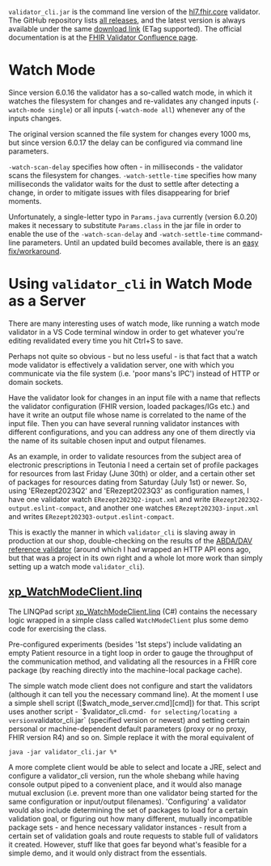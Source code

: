 `validator_cli.jar` is the command line version of the [hl7.fhir.core][hfc] validator. The GitHub repository lists [all releases][rel], and the latest version is always available under the same [download link][lnk] (ETag supported). The official documentation is at the [FHIR Validator Confluence page][doc].


[hfc]: https://github.com/hapifhir/org.hl7.fhir.core
[rel]: https://github.com/hapifhir/org.hl7.fhir.core/releases
[lnk]: https://github.com/hapifhir/org.hl7.fhir.core/releases/latest/download/validator_cli.jar
[doc]: https://confluence.hl7.org/display/FHIR/Using+the+FHIR+Validator

# Watch Mode

Since version 6.0.16 the validator has a so-called watch mode, in which it watches the filesystem for changes and re-validates any changed inputs (`-watch-mode single`) or all inputs (`-watch-mode all`) whenever any of the inputs changes.

The original version scanned the file system for changes every 1000 ms, but since version 6.0.17 the delay can be configured via command line parameters. 

`-watch-scan-delay` specifies how often - in milliseconds - the validator scans the filesystem for changes. `-watch-settle-time` specifies how many milliseconds the validator waits for the dust to settle after detecting a change, in order to mitigate issues with files disappearing for brief moments.

Unfortunately, a single-letter typo in `Params.java` currently (version 6.0.20) makes it necessary to substitute `Params.class` in the jar file in order to enable the use of the `-watch-scan-delay` and `-watch-settle-time` command-line parameters. Until an updated build becomes available, there is an [easy fix/workaround][fix].

[fix]: ./Quick%20jar%20fix%20for%20-watch-scan-delay%20and%20-watch-settle-time.md

# Using `validator_cli` in Watch Mode as a Server

There are many interesting uses of watch mode, like running a watch mode validator in a VS Code terminal window in order to get whatever you're editing revalidated every time you hit Ctrl+S to save.

Perhaps not quite so obvious - but no less useful - is that fact that a watch mode validator is effectively a validation server, one with which you communicate via the file system (i.e. 'poor mans's IPC') instead of HTTP or domain sockets.

Have the validator look for changes in an input file with a name that reflects the validator configuration (FHIR version, loaded packages/IGs etc.) and have it write an output file whose name is correlated to the name of the input file. Then you can have several running validator instances with different configurations, and you can address any one of them directly via the name of its suitable chosen input and output filenames.

As an example, in order to validate resources from the subject area of electronic prescriptions in Teutonia I need a certain set of profile packages for resources from last Friday (June 30th) or older, and a certain other set of packages for resources dating from Saturday (July 1st) or newer. So, using 'ERezept2023Q2' and 'ERezept2023Q3' as configuration names, I have one validator watch `ERezept2023Q2-input.xml` and write `ERezept2023Q2-output.eslint-compact`, and another one watches `ERezept2023Q3-input.xml` and writes `ERezept2023Q3-output.eslint-compact`. 

This is exactly the manner in which `validator_cli` is slaving away in production at our shop, double-checking on the results of the [ABDA/DAV reference validator][ref] (around which I had wrapped an HTTP API eons ago, but that was a project in its own right and a whole lot more work than simply setting up a watch mode `validator_cli`).

[ref]: https://github.com/DAV-ABDA/eRezept-Referenzvalidator

## [xp_WatchModeClient.linq][linq]

The LINQPad script [xp_WatchModeClient.linq][linq] (C#) contains the necessary logic wrapped in a simple class called `WatchModeClient` plus some demo code for exercising the class. 

Pre-configured experiments (besides '1st steps') include validating an empty Patient resource in a tight loop in order to gauge the throughput of the communication method, and validating all the resources in a FHIR core package (by reaching directly into the machine-local package cache).

The simple watch mode client does not configure and start the validators (although it can tell you the necessary command line). At the moment I use a simple shell script ([$watch_mode_server.cmd][cmd]) for that. This script uses another script - `$validator_cli.cmd` - for selecting/locating a version `validator_cli.jar` (specified version or newest) and setting certain personal or machine-dependent default parameters (proxy or no proxy, FHIR version R4) and so on. Simple replace it with the moral equivalent of

```
java -jar validator_cli.jar %*
```

A more complete client would be able to select and locate a JRE, select and configure a validator_cli version, run the whole shebang while having console output piped to a convenient place, and it would also manage mutual exclusion (i.e. prevent more than one validator being started for the same configuration or input/output filenames). 'Configuring' a validator would also include determining the set of packages to load for a certain validation goal, or figuring out how many different, mutually incompatible package sets - and hence necessary validator instances - result from a certain set of validation goals and route requests to stable full of validators it created. However, stuff like that goes far beyond what's feasible for a simple demo, and it would only distract from the essentials. 

[linq]: ./xp_WatchModeClient.linq
[cmd]: ./%24watch_mode_server.cmd